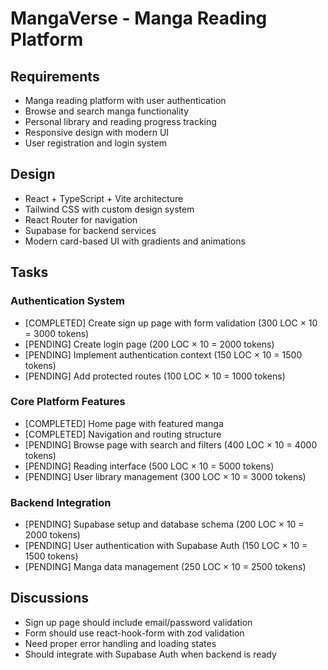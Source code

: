 
# MangaVerse - Manga Reading Platform

## Requirements
- Manga reading platform with user authentication
- Browse and search manga functionality
- Personal library and reading progress tracking
- Responsive design with modern UI
- User registration and login system

## Design
- React + TypeScript + Vite architecture
- Tailwind CSS with custom design system
- React Router for navigation
- Supabase for backend services
- Modern card-based UI with gradients and animations

## Tasks

### Authentication System
- [COMPLETED] Create sign up page with form validation (300 LOC × 10 = 3000 tokens)
- [PENDING] Create login page (200 LOC × 10 = 2000 tokens)
- [PENDING] Implement authentication context (150 LOC × 10 = 1500 tokens)
- [PENDING] Add protected routes (100 LOC × 10 = 1000 tokens)

### Core Platform Features
- [COMPLETED] Home page with featured manga
- [COMPLETED] Navigation and routing structure
- [PENDING] Browse page with search and filters (400 LOC × 10 = 4000 tokens)
- [PENDING] Reading interface (500 LOC × 10 = 5000 tokens)
- [PENDING] User library management (300 LOC × 10 = 3000 tokens)

### Backend Integration
- [PENDING] Supabase setup and database schema (200 LOC × 10 = 2000 tokens)
- [PENDING] User authentication with Supabase Auth (150 LOC × 10 = 1500 tokens)
- [PENDING] Manga data management (250 LOC × 10 = 2500 tokens)

## Discussions
- Sign up page should include email/password validation
- Form should use react-hook-form with zod validation
- Need proper error handling and loading states
- Should integrate with Supabase Auth when backend is ready
